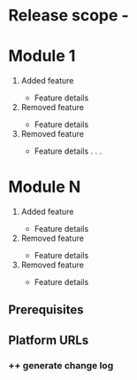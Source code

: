 # Release scope - <version>

# Module 1
1. Added <xyz> feature 
    - Feature details
2. Removed <xyz> feature 
    - Feature details
3. Removed <xyz> feature 
    - Feature details
. 
. 
.

# Module N
1. Added <xyz> feature 
    - Feature details
2. Removed <xyz> feature 
    - Feature details
3. Removed <xyz> feature 
    - Feature details


## Prerequisites
 
## Platform URLs

### ++ generate change log